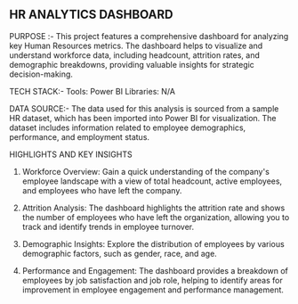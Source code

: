 HR ANALYTICS DASHBOARD
---------------------------
PURPOSE :- This project features a comprehensive dashboard for analyzing key Human Resources metrics. The dashboard helps to visualize and understand workforce data, including headcount, attrition rates, and demographic breakdowns, providing valuable insights for strategic decision-making.

TECH STACK:- 
    Tools: Power BI
    Libraries: N/A

DATA SOURCE:- 
The data used for this analysis is sourced from a sample HR dataset, which has been imported into Power BI for visualization. The dataset includes information related to employee demographics, performance, and employment status.

HIGHLIGHTS AND KEY INSIGHTS
  1) Workforce Overview: Gain a quick understanding of the company's employee landscape with a view of                           total headcount, active employees, and employees who have left the company.

  2) Attrition Analysis: The dashboard highlights the attrition rate and shows the number of employees                           who have left the organization, allowing you to track and identify trends in                            employee turnover.

  3) Demographic Insights: Explore the distribution of employees by various demographic factors, such                              as gender, race, and age.

  4) Performance and Engagement: The dashboard provides a breakdown of employees by job satisfaction                                     and job role, helping to identify areas for improvement in employee                                     engagement and performance management.

